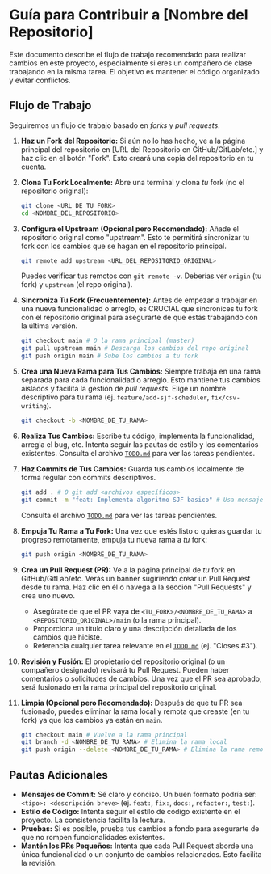 # Guía para Contribuir a [Nombre del Repositorio]

Este documento describe el flujo de trabajo recomendado para realizar cambios en este proyecto, especialmente si eres un compañero de clase trabajando en la misma tarea. El objetivo es mantener el código organizado y evitar conflictos.

## Flujo de Trabajo

Seguiremos un flujo de trabajo basado en *forks* y *pull requests*.

1.  **Haz un Fork del Repositorio:**
    Si aún no lo has hecho, ve a la página principal del repositorio en [URL del Repositorio en GitHub/GitLab/etc.] y haz clic en el botón "Fork". Esto creará una copia del repositorio en tu cuenta.

2.  **Clona Tu Fork Localmente:**
    Abre una terminal y clona *tu* fork (no el repositorio original):
    ```bash
    git clone <URL_DE_TU_FORK>
    cd <NOMBRE_DEL_REPOSITORIO>
    ```

3.  **Configura el Upstream (Opcional pero Recomendado):**
    Añade el repositorio original como "upstream". Esto te permitirá sincronizar tu fork con los cambios que se hagan en el repositorio principal.
    ```bash
    git remote add upstream <URL_DEL_REPOSITORIO_ORIGINAL>
    ```
    Puedes verificar tus remotos con `git remote -v`. Deberías ver `origin` (tu fork) y `upstream` (el repo original).

4.  **Sincroniza Tu Fork (Frecuentemente):**
    Antes de empezar a trabajar en una nueva funcionalidad o arreglo, es CRUCIAL que sincronices tu fork con el repositorio original para asegurarte de que estás trabajando con la última versión.
    ```bash
    git checkout main # O la rama principal (master)
    git pull upstream main # Descarga los cambios del repo original
    git push origin main # Sube los cambios a tu fork
    ```

5.  **Crea una Nueva Rama para Tus Cambios:**
    Siempre trabaja en una rama separada para cada funcionalidad o arreglo. Esto mantiene tus cambios aislados y facilita la gestión de *pull requests*. Elige un nombre descriptivo para tu rama (ej. `feature/add-sjf-scheduler`, `fix/csv-writing`).
    ```bash
    git checkout -b <NOMBRE_DE_TU_RAMA>
    ```

6.  **Realiza Tus Cambios:**
    Escribe tu código, implementa la funcionalidad, arregla el bug, etc. Intenta seguir las pautas de estilo y los comentarios existentes. Consulta el archivo [`TODO.md`](TODO.md) para ver las tareas pendientes.

7.  **Haz Commits de Tus Cambios:**
    Guarda tus cambios localmente de forma regular con commits descriptivos.
    ```bash
    git add . # O git add <archivos específicos>
    git commit -m "feat: Implementa algoritmo SJF basico" # Usa mensajes descriptivos
    ```
    Consulta el archivo [`TODO.md`](TODO.md) para ver las tareas pendientes.

8.  **Empuja Tu Rama a Tu Fork:**
    Una vez que estés listo o quieras guardar tu progreso remotamente, empuja tu nueva rama a *tu* fork:
    ```bash
    git push origin <NOMBRE_DE_TU_RAMA>
    ```

9.  **Crea un Pull Request (PR):**
    Ve a la página principal de *tu* fork en GitHub/GitLab/etc. Verás un banner sugiriendo crear un Pull Request desde tu rama. Haz clic en él o navega a la sección "Pull Requests" y crea uno nuevo.
    *   Asegúrate de que el PR vaya de `<TU_FORK>/<NOMBRE_DE_TU_RAMA>` a `<REPOSITORIO_ORIGINAL>/main` (o la rama principal).
    *   Proporciona un título claro y una descripción detallada de los cambios que hiciste.
    *   Referencia cualquier tarea relevante en el [`TODO.md`](TODO.md) (ej. "Closes #3").

10. **Revisión y Fusión:**
    El propietario del repositorio original (o un compañero designado) revisará tu Pull Request. Pueden haber comentarios o solicitudes de cambios. Una vez que el PR sea aprobado, será fusionado en la rama principal del repositorio original.

11. **Limpia (Opcional pero Recomendado):**
    Después de que tu PR sea fusionado, puedes eliminar la rama local y remota que creaste (en tu fork) ya que los cambios ya están en `main`.
    ```bash
    git checkout main # Vuelve a la rama principal
    git branch -d <NOMBRE_DE_TU_RAMA> # Elimina la rama local
    git push origin --delete <NOMBRE_DE_TU_RAMA> # Elimina la rama remota en tu fork
    ```

## Pautas Adicionales

*   **Mensajes de Commit:** Sé claro y conciso. Un buen formato podría ser: `<tipo>: <descripción breve>` (ej. `feat:`, `fix:`, `docs:`, `refactor:`, `test:`).
*   **Estilo de Código:** Intenta seguir el estilo de código existente en el proyecto. La consistencia facilita la lectura.
*   **Pruebas:** Si es posible, prueba tus cambios a fondo para asegurarte de que no rompen funcionalidades existentes.
*   **Mantén los PRs Pequeños:** Intenta que cada Pull Request aborde una única funcionalidad o un conjunto de cambios relacionados. Esto facilita la revisión.
